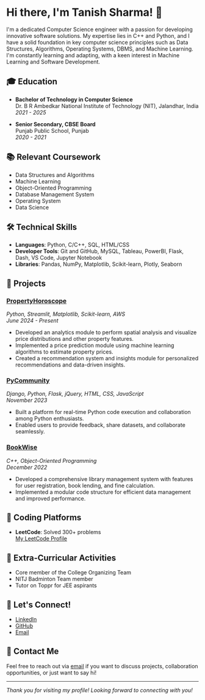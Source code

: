 # Hi there, I'm Tanish Sharma! 👋

I'm a dedicated Computer Science engineer with a passion for developing innovative software solutions. My expertise lies in C++ and Python, and I have a solid foundation in key computer science principles such as Data Structures, Algorithms, Operating Systems, DBMS, and Machine Learning. I'm constantly learning and adapting, with a keen interest in Machine Learning and Software Development.

## 🎓 Education

- **Bachelor of Technology in Computer Science**  
  Dr. B R Ambedkar National Institute of Technology (NIT), Jalandhar, India  
  *2021 - 2025*

- **Senior Secondary, CBSE Board**  
  Punjab Public School, Punjab  
  *2020 - 2021* 

## 📚 Relevant Coursework

- Data Structures and Algorithms
- Machine Learning
- Object-Oriented Programming
- Database Management System
- Operating System
- Data Science

## 🛠️ Technical Skills

- **Languages**: Python, C/C++, SQL, HTML/CSS
- **Developer Tools**: Git and GitHub, MySQL, Tableau, PowerBI, Flask, Dash, VS Code, Jupyter Notebook
- **Libraries**: Pandas, NumPy, Matplotlib, Scikit-learn, Plotly, Seaborn

## 🚀 Projects

### [PropertyHoroscope](https://github.com/Tanish43/PropertyHoroscope)
*Python, Streamlit, Matplotlib, Scikit-learn, AWS*  
*June 2024 - Present*

- Developed an analytics module to perform spatial analysis and visualize price distributions and other property features.
- Implemented a price prediction module using machine learning algorithms to estimate property prices.
- Created a recommendation system and insights module for personalized recommendations and data-driven insights.

### [PyCommunity](https://github.com/Tanish43/PyCommunity)
*Django, Python, Flask, jQuery, HTML, CSS, JavaScript*  
*November 2023*

- Built a platform for real-time Python code execution and collaboration among Python enthusiasts.
- Enabled users to provide feedback, share datasets, and collaborate seamlessly.

### [BookWise](https://github.com/Tanish43/Book-Wise)
*C++, Object-Oriented Programming*  
*December 2022*

- Developed a comprehensive library management system with features for user registration, book lending, and fine calculation.
- Implemented a modular code structure for efficient data management and improved performance.

## 🌱 Coding Platforms

- **LeetCode**: Solved 300+ problems  
  [My LeetCode Profile](https://leetcode.com/u/Tanish_Sharma43/)

## 🏸 Extra-Curricular Activities

- Core member of the College Organizing Team
- NITJ Badminton Team member
- Tutor on Toppr for JEE aspirants

## 💬 Let's Connect!

- [LinkedIn](https://www.linkedin.com/in/tanishsharma43/)
- [GitHub](https://github.com/Tanish43)
- [Email](mailto:tanish.sh.43@gmail.com)

## 📧 Contact Me

Feel free to reach out via [email](mailto:tanish.sh.43@gmail.com) if you want to discuss projects, collaboration opportunities, or just want to say hi!

---

*Thank you for visiting my profile! Looking forward to connecting with you!*


